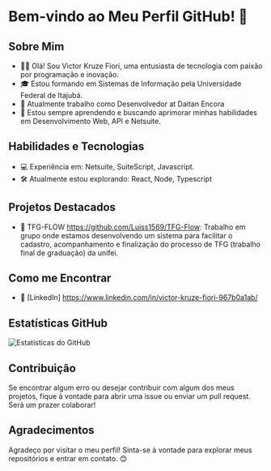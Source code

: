 # Bem-vindo ao Meu Perfil GitHub! 👋

## Sobre Mim

- 👩‍💻 Olá! Sou Victor Kruze Fiori, uma entusiasta de tecnologia com paixão por programação e inovação.
- 🎓 Estou formando em Sistemas de Informação pela Universidade Federal de Itajubá.
- 💼 Atualmente trabalho como Desenvolvedor at Daitan Encora
- 🌱 Estou sempre aprendendo e buscando aprimorar minhas habilidades em Desenvolvimento Web, API e Netsuite.

## Habilidades e Tecnologias

- 💻 Experiência em: Netsuite, SuiteScript, Javascript.
- 🛠️ Atualmente estou explorando: React, Node, Typescript

## Projetos Destacados

- 🌟 TFG-FLOW https://github.com/Luiss1569/TFG-Flow: Trabalho em grupo onde estamos desenvolvendo um sistema para facilitar o cadastro, acompanhamento e finalização do processo de TFG (trabalho final de graduação) da unifei.

## Como me Encontrar

- 💼 [LinkedIn] https://www.linkedin.com/in/victor-kruze-fiori-967b0a1ab/

## Estatísticas GitHub

![Estatísticas do GitHub](https://github-readme-stats.vercel.app/api?username=Kruzefiori&show_icons=true&hide_title=true&count_private=true&hide=prs&theme=radical)

## Contribuição

Se encontrar algum erro ou desejar contribuir com algum dos meus projetos, fique à vontade para abrir uma issue ou enviar um pull request. Será um prazer colaborar!

## Agradecimentos

Agradeço por visitar o meu perfil! Sinta-se à vontade para explorar meus repositórios e entrar em contato. 😊
